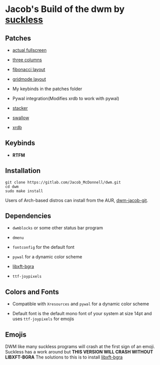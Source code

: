 # Jacob's Build of the dwm by [suckless](https://dwm.suckless.org)

## Patches

- [actual fullscreen](https://dwm.suckless.org/patches/actualfullscreen/)

- [three columns](http://dwm.suckless.org/patches/three-column/)

- [fibonacci layout](https://dwm.suckless.org/patches/fibonacci/)

- [gridmode layout](https://dwm.suckless.org/patches/gridmode/)

- My keybinds in the patches folder

- Pywal integration(Modifies xrdb to work with pywal)

- [stacker](https://dwm.suckless.org/patches/stacker/)

- [swallow](https://dwm.suckless.org/patches/swallow/)

- [xrdb](https://dwm.suckless.org/patches/xrdb/)

## Keybinds

- **RTFM**

## Installation

```shell
git clone https://gitlab.com/Jacob_McDonnell/dwm.git
cd dwm
sudo make install
```

Users of Arch-based distros can install from the AUR, [dwm-jacob-git](https://aur.archlinux.org/packages/dwm-jacob-git/).

## Dependencies

- `dwmblocks` or some other status bar program

- `dmenu`

- `fontconfig` for the default font

- `pywal` for a dynamic color scheme

- [libxft-bgra](https://aur.archlinux.org/packages/libxft-bgra/)

- `ttf-joypixels`

## Colors and Fonts

- Compatible with `Xresources` and `pywal` for a dynamic color scheme

- Default font is the default mono font of your system at size 14pt and uses `ttf-joypixels`  for emojis

## Emojis

DWM like many suckless programs will crash at the first sign of an emoji. Suckless has a work around but **THIS VERSION WILL CRASH WITHOUT LIBXFT-BGRA** The solutions to this is to install [libxft-bgra](https://aur.archlinux.org/packages/libxft-bgra/)
